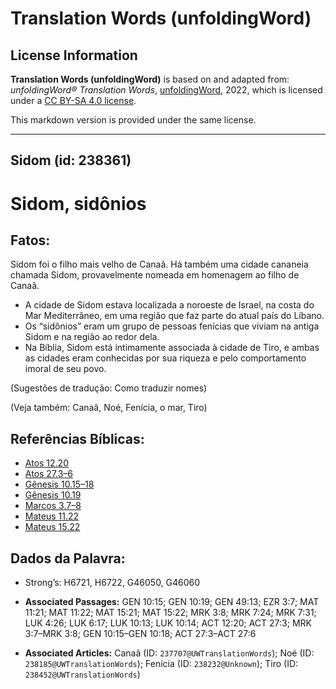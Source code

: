 # Translation Words (unfoldingWord)

## License Information

**Translation Words (unfoldingWord)** is based on and adapted from: _unfoldingWord® Translation Words_, [unfoldingWord](https://unfoldingword.org/utw), 2022, which is licensed under a [CC BY-SA 4.0 license](https://creativecommons.org/licenses/by-sa/4.0/legalcode.en).

This markdown version is provided under the same license.



--------------------------------

## Sidom (id: 238361)

Sidom, sidônios
===============

Fatos:
------

Sidom foi o filho mais velho de Canaã. Há também uma cidade cananeia chamada Sidom, provavelmente nomeada em homenagem ao filho de Canaã.

* A cidade de Sidom estava localizada a noroeste de Israel, na costa do Mar Mediterrâneo, em uma região que faz parte do atual país do Líbano.
* Os “sidônios” eram um grupo de pessoas fenícias que viviam na antiga Sidom e na região ao redor dela.
* Na Bíblia, Sidom está intimamente associada à cidade de Tiro, e ambas as cidades eram conhecidas por sua riqueza e pelo comportamento imoral de seu povo.

(Sugestões de tradução: Como traduzir nomes)

(Veja também: Canaã, Noé, Fenícia, o mar, Tiro)

Referências Bíblicas:
---------------------

* [Atos 12\.20](https://ref.ly/Acts12:20)
* [Atos 27\.3–6](https://ref.ly/Acts27:3-Acts27:6)
* [Gênesis 10\.15–18](https://ref.ly/Gen10:15-Gen10:18)
* [Gênesis 10\.19](https://ref.ly/Gen10:19)
* [Marcos 3\.7–8](https://ref.ly/Mark3:7-Mark3:8)
* [Mateus 11\.22](https://ref.ly/Matt11:22)
* [Mateus 15\.22](https://ref.ly/Matt15:22)

Dados da Palavra:
-----------------

* Strong’s: H6721, H6722, G46050, G46060

* **Associated Passages:** GEN 10:15; GEN 10:19; GEN 49:13; EZR 3:7; MAT 11:21; MAT 11:22; MAT 15:21; MAT 15:22; MRK 3:8; MRK 7:24; MRK 7:31; LUK 4:26; LUK 6:17; LUK 10:13; LUK 10:14; ACT 12:20; ACT 27:3; MRK 3:7–MRK 3:8; GEN 10:15–GEN 10:18; ACT 27:3–ACT 27:6
* **Associated Articles:** Canaã (ID: `237707@UWTranslationWords`); Noé (ID: `238185@UWTranslationWords`); Fenícia (ID: `238232@Unknown`); Tiro (ID: `238452@UWTranslationWords`)

